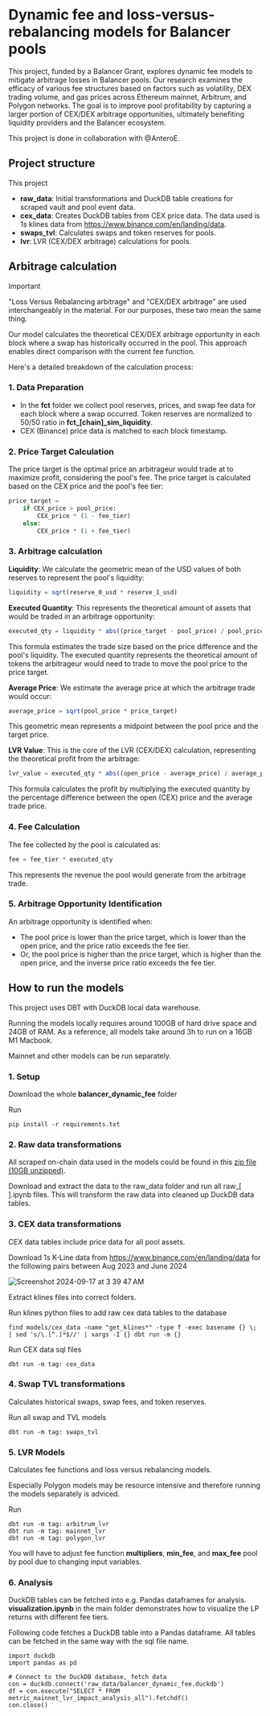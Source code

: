 # Dynamic fee and loss-versus-rebalancing models for Balancer pools

This project, funded by a Balancer Grant, explores dynamic fee models to mitigate arbitrage losses in Balancer pools. Our research examines the efficacy of various fee structures based on factors such as volatility, DEX trading volume, and gas prices across Ethereum mainnet, Arbitrum, and Polygon networks. The goal is to improve pool profitability by capturing a larger portion of CEX/DEX arbitrage opportunities, ultimately benefiting liquidity providers and the Balancer ecosystem.

This project is done in collaboration with @AnteroE.

## Project structure

This project 

- **raw_data**: Initial transformations and DuckDB table creations for scraped vault and pool event data.
- **cex_data**: Creates DuckDB tables from CEX price data. The data used is 1s klines data from https://www.binance.com/en/landing/data.
- **swaps_tvl**: Calculates swaps and token reserves for pools.
- **lvr**: LVR (CEX/DEX arbitrage) calculations for pools.

## Arbitrage calculation

> [!IMPORTANT]
> "Loss Versus Rebalancing arbitrage" and "CEX/DEX arbitrage" are used interchangeably in the material. For our purposes, these two mean the same thing.

Our model calculates the theoretical CEX/DEX arbitrage opportunity in each block where a swap has historically occurred in the pool. This approach enables direct comparison with the current fee function.

Here's a detailed breakdown of the calculation process:

### 1. Data Preparation

- In the **fct** folder we collect pool reserves, prices, and swap fee data for each block where a swap occurred. Token reserves are normalized to 50/50 ratio in **fct_[chain]_sim_liquidity**.
- CEX (Binance) price data is matched to each block timestamp.

### 2. Price Target Calculation

The price target is the optimal price an arbitrageur would trade at to maximize profit, considering the pool's fee. The price target is calculated based on the CEX price and the pool's fee tier:
```sql
price_target = 
    if CEX_price > pool_price:
        CEX_price * (1 - fee_tier)
    else:
        CEX_price * (1 + fee_tier)
```

### 3. Arbitrage calculation

**Liquidity**: We calculate the geometric mean of the USD values of both reserves to represent the pool's liquidity:
```sql
liquidity = sqrt(reserve_0_usd * reserve_1_usd)
```

**Executed Quantity**: This represents the theoretical amount of assets that would be traded in an arbitrage opportunity:
```sql
executed_qty = liquidity * abs((price_target - pool_price) / pool_price)
```
This formula estimates the trade size based on the price difference and the pool's liquidity. The executed quantity represents the theoretical amount of tokens the arbitrageur would need to trade to move the pool price to the price target.

**Average Price**: We estimate the average price at which the arbitrage trade would occur:
```sql
average_price = sqrt(pool_price * price_target)
```
This geometric mean represents a midpoint between the pool price and the target price.

**LVR Value**: This is the core of the LVR (CEX/DEX) calculation, representing the theoretical profit from the arbitrage:
```sql
lvr_value = executed_qty * abs((open_price - average_price) / average_price)
```
This formula calculates the profit by multiplying the executed quantity by the percentage difference between the open (CEX) price and the average trade price.

### 4. Fee Calculation
The fee collected by the pool is calculated as:
```sql
fee = fee_tier * executed_qty
```
This represents the revenue the pool would generate from the arbitrage trade.

### 5. Arbitrage Opportunity Identification
An arbitrage opportunity is identified when:
- The pool price is lower than the price target, which is lower than the open price, and the price ratio exceeds the fee tier.
- Or, the pool price is higher than the price target, which is higher than the open price, and the inverse price ratio exceeds the fee tier.

## How to run the models

This project uses DBT with DuckDB local data warehouse. 

Running the models locally requires around 100GB of hard drive space and 24GB of RAM. As a reference, all models take around 3h to run 
on a 16GB M1 Macbook.

Mainnet and other models can be run separately.

### 1. Setup

Download the whole **balancer_dynamic_fee** folder

Run
```
pip install -r requirements.txt
```

### 2. Raw data transformations

All scraped on-chain data used in the models could be found in this [zip file (10GB unzipped)](https://drive.google.com/file/d/1JxyESN1BwcMGfZa29XSVbV-uYJ3qxNyY/view?usp=drive_link). 

Download and extract the data to the raw_data folder and run all raw_[  ].ipynb files. This will transform the raw data into cleaned up DuckDB data tables.

### 3. CEX data transformations

CEX data tables include price data for all pool assets.

Download 1s K-Line data from https://www.binance.com/en/landing/data for the following pairs between Aug 2023 and June 2024

![Screenshot 2024-09-17 at 3 39 47 AM](https://github.com/user-attachments/assets/6100fb6d-df05-4efc-bee8-9b15cc3bbd79)

Extract klines files into correct folders.

Run klines python files to add raw cex data tables to the database
```
find models/cex_data -name "get_klines*" -type f -exec basename {} \; | sed 's/\.[^.]*$//' | xargs -I {} dbt run -m {}
```

Run CEX data sql files
```
dbt run -m tag: cex_data
```

### 4. Swap TVL transformations

Calculates historical swaps, swap fees, and token reserves.

Run all swap and TVL models
```
dbt run -m tag: swaps_tvl
```

### 5. LVR Models

Calculates fee functions and loss versus rebalancing models.

Especially Polygon models may be resource intensive and therefore running the models separately is adviced.

Run
```
dbt run -m tag: arbitrum_lvr
dbt run -m tag: mainnet_lvr
dbt run -m tag: polygon_lvr
```

You will have to adjust fee function **multipliers**, **min_fee**, and **max_fee** pool by pool due to changing input variables.

### 6. Analysis

DuckDB tables can be fetched into e.g. Pandas dataframes for analysis. **visualization.ipynb** in the main folder demonstrates how to
visualize the LP returns with different fee tiers.

Following code fetches a DuckDB table into a Pandas dataframe. All tables can be fetched in the same way with the sql file name.
```
import duckdb
import pandas as pd

# Connect to the DuckDB database, fetch data
con = duckdb.connect('raw_data/balancer_dynamic_fee.duckdb')
df = con.execute("SELECT * FROM metric_mainnet_lvr_impact_analysis_all").fetchdf()
con.close()
```
